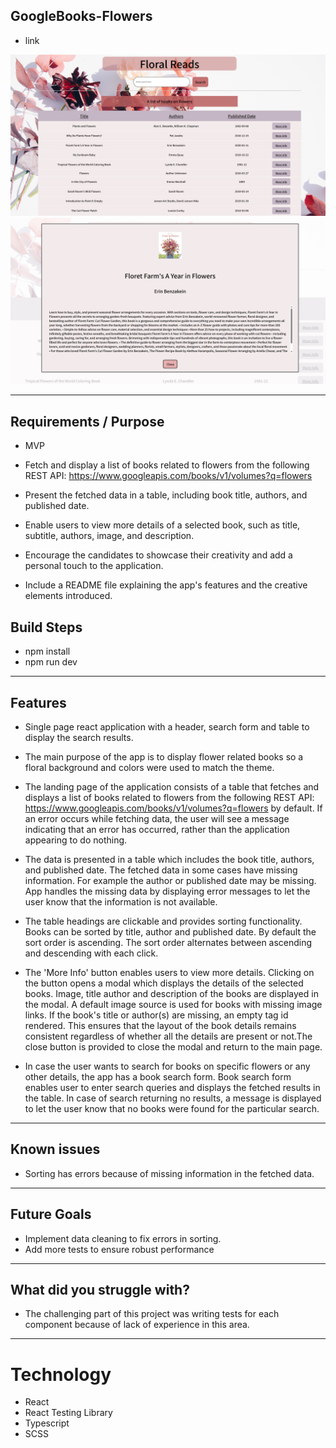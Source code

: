 ## GoogleBooks-Flowers



- link

![Main Page](assets/MainPage.png)
![Book Details Modal](assets/BookDetailsModal.png)

---

## Requirements / Purpose

- MVP

- Fetch and display a list of books related to flowers from the following REST API: https://www.googleapis.com/books/v1/volumes?q=flowers
- Present the fetched data in a table, including book title, authors, and published date.
- Enable users to view more details of a selected book, such as title, subtitle, authors, image, and description.
- Encourage the candidates to showcase their creativity and add a personal touch to the application.
- Include a README file explaining the app's features and the creative elements introduced.

## Build Steps

- npm install
- npm run dev

---

## Features

- Single page react application with a header, search form and table to display the search results.

- The main purpose of the app is to display flower related books so a floral background and colors were used to match the theme. 

- The landing page of the application consists of a table that fetches and displays a list of books related to flowers from the following REST API: https://www.googleapis.com/books/v1/volumes?q=flowers by default. If an error occurs while fetching data, the user will see a message indicating that an error has occurred, rather than the application appearing to do nothing. 

- The data is presented in a table which includes the book title, authors, and published date. The fetched data in some cases have missing information. For example the author or published date may be missing. App handles the missing data by displaying error messages to let the user know that the information is not available. 
- The table headings are clickable and provides sorting functionality. Books can be sorted by title, author and published date. By default the sort order is ascending. The sort order alternates between ascending and descending with each click.

- The 'More Info' button enables users to view more details. Clicking on the button opens a modal which displays the details of the selected books. Image, title author and description of the books are displayed in the modal. A default image source is used for books with missing image links. If the book's title or author(s) are missing, an empty tag id rendered. This ensures that the layout of the book details remains consistent regardless of whether all the details are present or not.The close button is provided to close the modal and return to the main page. 

- In case the user wants to search for books on specific flowers or any other details, the app has a book search form. Book search form enables user to enter search queries and displays the fetched results in the table. In case of search returning no results, a message is displayed to let the user know that no books were found for the particular search.

---

## Known issues

- Sorting has errors because of missing information in the fetched data.

---

## Future Goals

- Implement data cleaning to fix errors in sorting.
- Add more tests to ensure robust performance

---

## What did you struggle with?

- The challenging part of this project was writing tests for each component because of lack of experience in this area.

---

# Technology

- React
- React Testing Library
- Typescript
- SCSS
